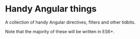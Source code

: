 # Handy Angular things

A collection of handy Angular directives, filters and other tidbits.

Note that the majority of these will be written in ES6+.

